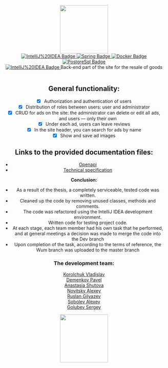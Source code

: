 <div id="header" align="center">
  <img src="https://media2.giphy.com/media/v1.Y2lkPTc5MGI3NjExY2YxZGUwYmI4ZDRiMjc1YjBkZDFjYjU3MzkwYzI1OGNmNzUwMTVjMSZjdD1n/qgQUggAC3Pfv687qPC/giphy.gif" width="150"/>
</div>

<div id="badges" align="center">
<a href="https://www.jetbrains.com/ru-ru/idea/">
  <img src="https://img.shields.io/badge/IntelliJ%20IDEA-java-blue?style=for-the-badge" alt="IntelliJ%20IDEA Badge"/>
  </a>
<a href="https://spring.io/">
    <img src="https://img.shields.io/badge/Spring-green?style=for-the-badge" alt="Spring Badge"/>
  </a>
<a href="https://www.docker.com/">
    <img src="https://img.shields.io/badge/Docker-blue?style=for-the-badge" alt="Docker Badge"/>
 </a>
<a href="https://www.postgresql.org/">
    <img src="https://img.shields.io/badge/PostgreSql-blue?style=for-the-badge" alt="PostgreSql Badge"/>
 </a>
</div>
<div id="header" align="center">
<img src="https://komarev.com/ghpvc/?username=VladislavKorolchuk&style=flat-square&color=blue" alt=""/>
</div>
<div id="header" align="center">
  <a href="https://sky.pro/">
  <img src="https://img.shields.io/badge/SkyPro-green?style=for-the-badge" alt="IntelliJ%20IDEA Badge"/> </a> Back-end part of the site for the resale of goods <br><br>

 ## General functionality:
- [x] Authorization and authentication of users
- [x] Distribution of roles between users: user and administrator
- [x] CRUD for ads on the site: the administrator can delete or edit all ads, and users — only their own
- [x] Under each ad, users can leave reviews
- [x] In the site header, you can search for ads by name
- [x] Show and save ad images  

## Links to the provided documentation files:
- [Openapi](https://drive.google.com/file/d/1NInRupH5y59DMAFvUDcd2C0kIWaMk93Q/view)
- [Technical specification](https://skyengpublic.notion.site/02df5c2390684e3da20c7a696f5d463d)

**Conclusion:**

- As a result of the thesis, a completely serviceable, tested code was written.
- Cleaned up the code by removing unused classes, methods and comments.
- The code was refactored using the IntelliJ IDEA development environment.
- Written code for testing project code. 
- At each stage, each team member had his own task that he performed, and at general meetings a decision was made 
to merge the code into the Dev branch
- Upon completion of the task, according to the terms of reference, the Wum branch was uploaded to the master branch


###  The development team:
 [Korolchuk Vladislav](https://github.com/VladislavKorolchuk) <br>
 [Demenkov Pavel](https://github.com/PDemenkov) <br>
 [Anastasia Shutova](https://github.com/fuminako)<br>
 [Novitsky Alexey](https://github.com/AlekseyNovitskiy)<br>
 [Ruslan Gilyazev]()<br>
 [Sobolev Alexey]()<br>
 [Golubev Sergey]()<br>
</div>


<div id="header" align="center">
  <img src="https://media2.giphy.com/media/v1.Y2lkPTc5MGI3NjExMDQyOTI1ODEyYWQ5NDVmMWIxMjRmODg4M2I0YmQ2NmIzZGIzZjkyYiZjdD1n/VXemWL83bMJXABeIP5/giphy.gif" width="150"/>
</div>
